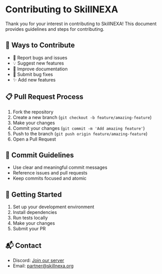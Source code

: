 # Contributing to SkillNEXA

Thank you for your interest in contributing to SkillNEXA! This document provides guidelines and steps for contributing.

## 🎯 Ways to Contribute

- 🐛 Report bugs and issues
- 💡 Suggest new features
- 📝 Improve documentation
- 🔧 Submit bug fixes
- ✨ Add new features

## 📋 Pull Request Process

1. Fork the repository
2. Create a new branch (`git checkout -b feature/amazing-feature`)
3. Make your changes
4. Commit your changes (`git commit -m 'Add amazing feature'`)
5. Push to the branch (`git push origin feature/amazing-feature`)
6. Open a Pull Request

## 📝 Commit Guidelines

- Use clear and meaningful commit messages
- Reference issues and pull requests
- Keep commits focused and atomic

## 🚀 Getting Started

1. Set up your development environment
2. Install dependencies
3. Run tests locally
4. Make your changes
5. Submit your PR

## 📬 Contact

- Discord: [Join our server](https://discord.gg/skillnexa)
- Email: partner@skillnexa.org
